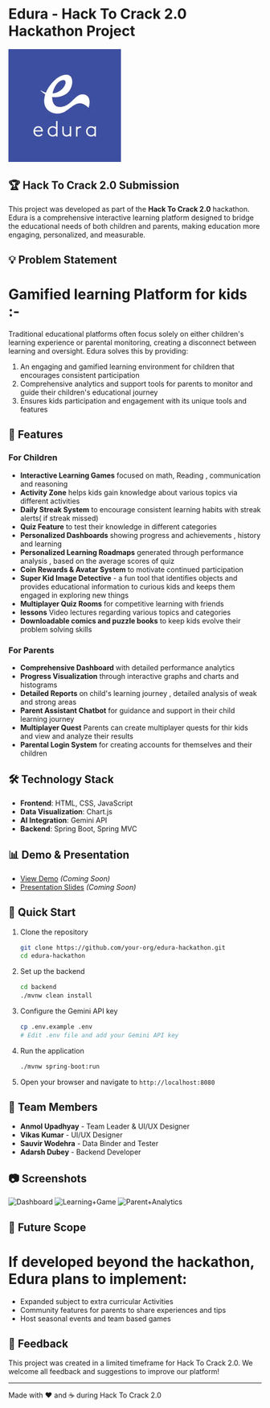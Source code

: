 # Edura - Hack To Crack 2.0 Hackathon Project

![Edura Logo](./Images/edura-logo_converted.png)


## 🏆 Hack To Crack 2.0 Submission

This project was developed as part of the **Hack To Crack 2.0** hackathon. Edura is a comprehensive interactive learning platform designed to bridge the educational needs of both children and parents, making education more engaging, personalized, and measurable.

## 💡 Problem Statement

# Gamified learning Platform for kids :-

Traditional educational platforms often focus solely on either children's learning experience or parental monitoring, creating a disconnect between learning and oversight. Edura solves this by providing:

1. An engaging and gamified learning environment for children that encourages consistent participation
2. Comprehensive analytics and support tools for parents to monitor and guide their children's educational journey
3. Ensures kids participation and engagement with its unique tools and features 

## 🌟 Features

### For Children
- **Interactive Learning Games** focused on math, Reading , communication  and reasoning
- **Activity Zone** helps kids gain knowledge about various topics via different activities
- **Daily Streak System** to encourage consistent learning habits with streak alerts( if streak missed)
- **Quiz Feature** to test their knowledge in different categories
- **Personalized Dashboards** showing progress and achievements , history and learning 
- **Personalized Learning Roadmaps** generated through performance analysis ,  based on the average scores of quiz 
- **Coin Rewards & Avatar System** to motivate continued participation 
- **Super Kid Image Detective** - a fun tool that identifies objects and provides educational information to curious kids and keeps them engaged in exploring new things
- **Multiplayer Quiz Rooms** for competitive learning with friends
- **lessons** Video lectures regarding various topics and categories
- **Downloadable comics and puzzle books** to keep kids evolve their problem solving skills

### For Parents
- **Comprehensive Dashboard** with detailed performance analytics
- **Progress Visualization** through interactive graphs and charts and histograms
- **Detailed Reports** on child's learning journey , detailed analysis of weak and strong areas
- **Parent Assistant Chatbot** for guidance and support in their child learning journey
- **Multiplayer Quest** Parents can create multiplayer quests for thir kids and view and analyze their results
- **Parental Login System** for creating accounts for themselves and their children

## 🛠️ Technology Stack

- **Frontend**: HTML, CSS, JavaScript
- **Data Visualization**: Chart.js
- **AI Integration**: Gemini API
- **Backend**: Spring Boot, Spring MVC

## 📊 Demo & Presentation

- [View Demo](https://your-demo-link.com) *(Coming Soon)*
- [Presentation Slides](https://your-slides-link.com) *(Coming Soon)*

## 🚀 Quick Start

1. Clone the repository
   ```bash
   git clone https://github.com/your-org/edura-hackathon.git
   cd edura-hackathon
   ```

2. Set up the backend
   ```bash
   cd backend
   ./mvnw clean install
   ```

3. Configure the Gemini API key
   ```bash
   cp .env.example .env
   # Edit .env file and add your Gemini API key
   ```

4. Run the application
   ```bash
   ./mvnw spring-boot:run
   ```

5. Open your browser and navigate to `http://localhost:8080`

## 👥 Team Members

- **Anmol Upadhyay** - Team Leader & UI/UX Designer
- **Vikas Kumar** - UI/UX Designer
- **Sauvir Wodehra** - Data Binder and Tester
- **Adarsh Dubey** - Backend Developer

## 📷 Screenshots

![Dashboard](https://placehold.co/800x450?text=Dashboard+Screenshot)
![Learning+Game](https://placehold.co/800x450?text=Learning+Game+Screenshot)
![Parent+Analytics](https://placehold.co/800x450?text=Parent+Analytics+Screenshot)

## 🔮 Future Scope

# If developed beyond the hackathon, Edura plans to implement:
- Expanded subject to extra curricular Activities
- Community features for parents to share experiences and tips
- Host seasonal events and team based games

## 💬 Feedback

This project was created in a limited timeframe for Hack To Crack 2.0. We welcome all feedback and suggestions to improve our platform!

---

Made with ❤️ and ☕ during Hack To Crack 2.0
